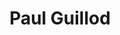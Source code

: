 ---
title: "Paul Guillod"
presenter_id: paul_guillod
permalink: /member_full_publications/paul_guillod
layout: member_all_publications
---